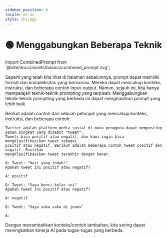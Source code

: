 ```yaml
---
sidebar_position: 6
locale: en-us
style: chicago
---
```


# 🟢 Menggabungkan Beberapa Teknik

import CombinedPrompt from '@site/docs/assets/basics/combined_prompt.svg';

<div style={{textAlign: 'center'}}>
  <CombinedPrompt style={{width:"100%",height:"300px",verticalAlign:"top"}}/>
</div>

Seperti yang telah kita lihat di halaman sebelumnya, prompt dapat memiliki format dan kompleksitas yang bervariasi. Mereka dapat mencakup konteks, instruksi, dan beberapa contoh input-output. Namun, sejauh ini, kita hanya mempelajari teknik-teknik prompting yang terpisah. Menggabungkan teknik-teknik prompting yang berbeda ini dapat menghasilkan prompt yang lebih baik.

Berikut adalah contoh dari sebuah petunjuk yang mencakup konteks, instruksi, dan beberapa contoh:

```text
Twitter adalah platform media sosial di mana pengguna dapat memposting pesan singkat yang disebut "tweet".
Tweets bisa positif atau negatif, dan kami ingin bisa mengklasifikasikan tweet sebagai
positif atau negatif. Berikut adalah beberapa contoh tweet positif dan negatif. Pastikan 
mengklasifikasikan tweet terakhir dengan benar.

Q: Tweet: "Hari yang indah!"
Apakah tweet ini positif atau negatif?

A: positif

Q: Tweet: "Saya benci kelas ini"
Apakah tweet ini positif atau negatif?

A: negatif

Q: Tweet: "Saya suka saku di jeans"

A:
```

Dengan menambahkan konteks/contoh tambahan, kita sering dapat meningkatkan kinerja AI pada tugas-tugas yang berbeda. 

